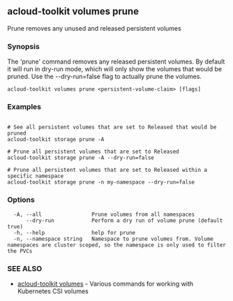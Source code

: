 ## acloud-toolkit volumes prune

Prune removes any unused and released persistent volumes

### Synopsis

The 'prune' command removes any released persistent volumes. By default it will run in dry-run mode, which will only show the volumes that would be pruned. Use the --dry-run=false flag to actually prune the volumes.

```
acloud-toolkit volumes prune <persistent-volume-claim> [flags]
```

### Examples

```

# See all persistent volumes that are set to Released that would be pruned
acloud-toolkit storage prune -A

# Prune all persistent volumes that are set to Released
acloud-toolkit storage prune -A --dry-run=false

# Prune all persistent volumes that are set to Released within a specific namespace
acloud-toolkit storage prune -n my-namespace --dry-run=false

```

### Options

```
  -A, --all                Prune volumes from all namespaces
      --dry-run            Perform a dry run of volume prune (default true)
  -h, --help               help for prune
  -n, --namespace string   Namespace to prune volumes from. Volume namespaces are cluster scoped, so the namespace is only used to filter the PVCs
```

### SEE ALSO

* [acloud-toolkit volumes](acloud-toolkit_volumes.md)	 - Various commands for working with Kubernetes CSI volumes

